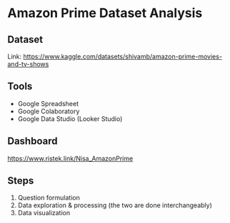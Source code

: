 # Amazon Prime Dataset Analysis
## Dataset
Link: https://www.kaggle.com/datasets/shivamb/amazon-prime-movies-and-tv-shows
## Tools
- Google Spreadsheet
- Google Colaboratory
- Google Data Studio (Looker Studio)
## Dashboard
https://www.ristek.link/Nisa_AmazonPrime

## Steps
1. Question formulation
2. Data exploration & processing (the two are done interchangeably)
3. Data visualization

